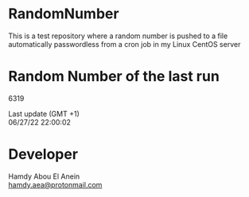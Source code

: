 # RandomNumber    
This is a test repository where a random number is pushed to a file automatically passwordless from a cron job in my Linux CentOS server    
# Random Number of the last run   
6319
      
Last update (GMT +1)    
06/27/22 22:00:02
# Developer    
Hamdy Abou El Anein   
hamdy.aea@protonmail.com
